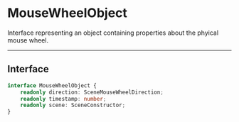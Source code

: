 # MouseWheelObject

Interface representing an object containing properties about the phyical mouse wheel. 

- - - 

## Interface 

```ts
interface MouseWheelObject {
	readonly direction: SceneMouseWheelDirection;
	readonly timestamp: number;
	readonly scene: SceneConstructor;
}
```